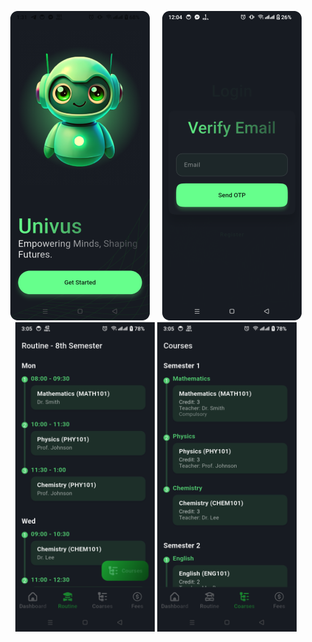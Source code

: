<p align="center">
  <img src="preview/1_onboard.png" width="223" height="495" style="margin-right:16px;" />
  <img src="preview/2_email_verification.png" width="223" height="495" />
  <img src="preview/3_class_routine.png" width="223" height="495" />
  <img src="preview/4_coarse_list.png" width="223" height="495" />
</p>